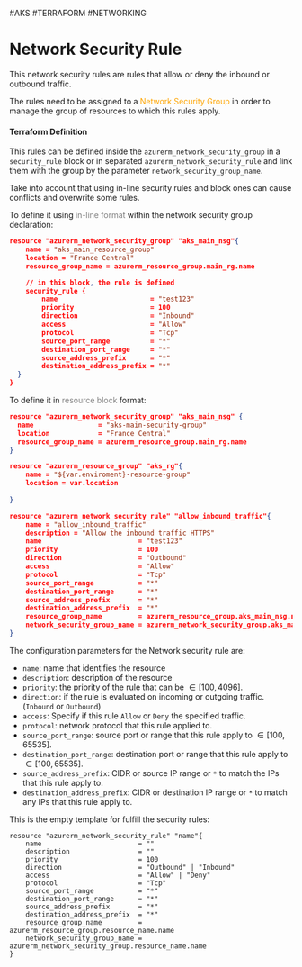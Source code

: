 #AKS #TERRAFORM #NETWORKING 

# Network Security Rule

This network security rules are rules that allow or deny the inbound or outbound traffic.

The rules need to be assigned to a <span style="color:orange;">Network Security Group</span> in order to manage the group of resources to which this rules apply. 

#### Terraform Definition

This rules can be defined inside the `azurerm_network_security_group` in a `security_rule` block or in separated `azurerm_network_security_rule` and link them with the group by the parameter `network_security_group_name`. 

Take into account that using in-line security rules and block ones can cause conflicts and overwrite some rules.  

To define it using <span style="color:grey;">in-line format</span> within the network security group declaration:  

```json
resource "azurerm_network_security_group" "aks_main_nsg"{
	name = "aks_main_resource_group"
	location = "France Central"
	resource_group_name = azurerm_resource_group.main_rg.name

	// in this block, the rule is defined
	security_rule {
	    name                       = "test123"
	    priority                   = 100
	    direction                  = "Inbound"
	    access                     = "Allow"
	    protocol                   = "Tcp"
	    source_port_range          = "*"
	    destination_port_range     = "*"
	    source_address_prefix      = "*"
	    destination_address_prefix = "*"
  }
}
```

To define it in <span style="color:grey;">resource block</span> format: 

```json
resource "azurerm_network_security_group" "aks_main_nsg" {
  name                = "aks-main-security-group"
  location            = "France Central"
  resource_group_name = azurerm_resource_group.main_rg.name
}

resource "azurerm_resource_group" "aks_rg"{
	name = "${var.enviroment}-resource-group"
	location = var.location
	
}

resource "azurerm_network_security_rule" "allow_inbound_traffic"{
	name = "allow_inbound_traffic"
	description = "Allow the inbound traffic HTTPS"
	name                        = "test123"
	priority                    = 100
	direction                   = "Outbound"
	access                      = "Allow"
	protocol                    = "Tcp"
	source_port_range           = "*"
	destination_port_range      = "*"
	source_address_prefix       = "*"
	destination_address_prefix  = "*"
	resource_group_name         = azurerm_resource_group.aks_main_nsg.name
	network_security_group_name = azurerm_network_security_group.aks_main_nsg.name
}
```

The configuration parameters for the Network security rule are: 
* `name`: name that identifies the resource
* `description`: description of the resource
* `priority`: the priority of the rule that can be $\in [100, 4096]$. 
* `direction`: if the rule is evaluated on incoming or outgoing traffic. (`Inbound` or `Outbound`)
* `access`: Specify if this rule `Allow` or `Deny` the specified traffic. 
* `protocol`: network protocol that this rule applied to. 
* `source_port_range`:  source port or range that this rule apply to $\in [100, 65535]$.  
* `destination_port_range`: destination port or range that this rule apply to $\in [100, 65535]$.
* `source_address_prefix`:  CIDR or source IP range or `*` to match the IPs that this rule apply to. 
* `destination_address_prefix`: CIDR or destination IP range or `*` to match any IPs that this rule apply to. 



This is the empty template for fulfill the security rules: 

```
resource "azurerm_network_security_rule" "name"{
	name                        = ""
	description                 = ""
	priority                    = 100
	direction                   = "Outbound" | "Inbound"
	access                      = "Allow" | "Deny"
	protocol                    = "Tcp" 
	source_port_range           = "*"
	destination_port_range      = "*"
	source_address_prefix       = "*"
	destination_address_prefix  = "*"
	resource_group_name         = azurerm_resource_group.resource_name.name
	network_security_group_name = azurerm_network_security_group.resource_name.name
}
```